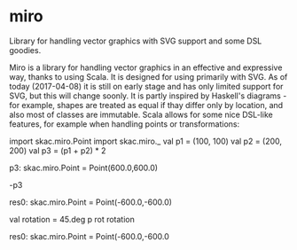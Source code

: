 # miro
Library for handling vector graphics with SVG support and some DSL goodies.

Miro is a library for handling vector graphics in an effective and expressive way, thanks to using Scala. It is designed for using primarily with SVG. As of today (2017-04-08) it is still on early stage and has only limited support for SVG, but this will change soonly.
It is partly inspired by Haskell's diagrams - for example, shapes are treated as equal if thay differ only by location, and also most of classes are immutable.
Scala allows for some nice DSL-like features, for example when handling points or transformations:

import skac.miro.Point
import skac.miro._
val p1 = (100, 100)
val p2 = (200, 200)
val p3 = (p1 + p2) * 2

p3: skac.miro.Point = Point(600.0,600.0)

-p3

res0: skac.miro.Point = Point(-600.0,-600.0)

val rotation = 45.deg
p rot rotation

res0: skac.miro.Point = Point(-600.0,-600.0








